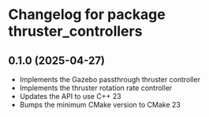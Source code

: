 # Changelog for package thruster_controllers

## 0.1.0 (2025-04-27)

- Implements the Gazebo passthrough thruster controller
- Implements the thruster rotation rate controller
- Updates the API to use C++ 23
- Bumps the minimum CMake version to CMake 23
